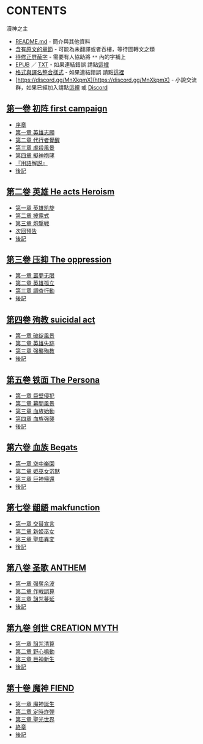# CONTENTS

瀆神之主


- [README.md](README.md) - 簡介與其他資料
- [含有原文的章節](ja.md) - 可能為未翻譯或者吞樓，等待圖轉文之類
- [待修正屏蔽字](%E5%BE%85%E4%BF%AE%E6%AD%A3%E5%B1%8F%E8%94%BD%E5%AD%97.md) - 需要有人協助將 `**` 內的字補上
- [EPUB](https://gitlab.com/demonovel/epub-txt/blob/master/wenku8_out/%E7%80%86%E7%A5%9E%E4%B9%8B%E4%B8%BB.epub) ／ [TXT](https://gitlab.com/demonovel/epub-txt/blob/master/wenku8_out/out/%E7%80%86%E7%A5%9E%E4%B9%8B%E4%B8%BB.out.txt) - 如果連結錯誤 請點[這裡](https://gitlab.com/demonovel/epub-txt/tree/master)
- [格式與譯名整合樣式](https://github.com/bluelovers/node-novel/blob/master/lib/locales/%E7%80%86%E7%A5%9E%E4%B9%8B%E4%B8%BB.ts) - 如果連結錯誤 請點[這裡](https://github.com/bluelovers/node-novel/tree/master/lib/locales)
- [https://discord.gg/MnXkpmX](https://discord.gg/MnXkpmX) - 小說交流群，如果已經加入請點[這裡](https://discordapp.com/channels/467794087769014273/467794088285175809) 或 [Discord](https://discordapp.com/channels/@me)


## [第一卷 初阵 first campaign](00000_%E7%AC%AC%E4%B8%80%E5%8D%B7%20%E5%88%9D%E9%98%B5%20first%20campaign)

- [序章](00000_%E7%AC%AC%E4%B8%80%E5%8D%B7%20%E5%88%9D%E9%98%B5%20first%20campaign/00010_%E5%BA%8F%E7%AB%A0.txt)
- [第一章 英雄志願](00000_%E7%AC%AC%E4%B8%80%E5%8D%B7%20%E5%88%9D%E9%98%B5%20first%20campaign/00020_%E7%AC%AC%E4%B8%80%E7%AB%A0%20%E8%8B%B1%E9%9B%84%E5%BF%97%E9%A1%98.txt)
- [第二章 代行者覺醒](00000_%E7%AC%AC%E4%B8%80%E5%8D%B7%20%E5%88%9D%E9%98%B5%20first%20campaign/00030_%E7%AC%AC%E4%BA%8C%E7%AB%A0%20%E4%BB%A3%E8%A1%8C%E8%80%85%E8%A6%BA%E9%86%92.txt)
- [第三章 虐殺風景](00000_%E7%AC%AC%E4%B8%80%E5%8D%B7%20%E5%88%9D%E9%98%B5%20first%20campaign/00040_%E7%AC%AC%E4%B8%89%E7%AB%A0%20%E8%99%90%E6%AE%BA%E9%A2%A8%E6%99%AF.txt)
- [第四章 擬神咆哮](00000_%E7%AC%AC%E4%B8%80%E5%8D%B7%20%E5%88%9D%E9%98%B5%20first%20campaign/00050_%E7%AC%AC%E5%9B%9B%E7%AB%A0%20%E6%93%AC%E7%A5%9E%E5%92%86%E5%93%AE.txt)
- [『用語解説』](00000_%E7%AC%AC%E4%B8%80%E5%8D%B7%20%E5%88%9D%E9%98%B5%20first%20campaign/00060_%E3%80%8E%E7%94%A8%E8%AA%9E%E8%A7%A3%E8%AA%AC%E3%80%8F.txt)
- [後記](00000_%E7%AC%AC%E4%B8%80%E5%8D%B7%20%E5%88%9D%E9%98%B5%20first%20campaign/00070_%E5%BE%8C%E8%A8%98.txt)


## [第二卷 英雄 He acts Heroism](00010_%E7%AC%AC%E4%BA%8C%E5%8D%B7%20%E8%8B%B1%E9%9B%84%20He%20acts%20Heroism)

- [第一章 英雄凯旋](00010_%E7%AC%AC%E4%BA%8C%E5%8D%B7%20%E8%8B%B1%E9%9B%84%20He%20acts%20Heroism/00010_%E7%AC%AC%E4%B8%80%E7%AB%A0%20%E8%8B%B1%E9%9B%84%E5%87%AF%E6%97%8B.txt)
- [第二章 披露式](00010_%E7%AC%AC%E4%BA%8C%E5%8D%B7%20%E8%8B%B1%E9%9B%84%20He%20acts%20Heroism/00020_%E7%AC%AC%E4%BA%8C%E7%AB%A0%20%E6%8A%AB%E9%9C%B2%E5%BC%8F.txt)
- [第三章 炮撃戦](00010_%E7%AC%AC%E4%BA%8C%E5%8D%B7%20%E8%8B%B1%E9%9B%84%20He%20acts%20Heroism/00030_%E7%AC%AC%E4%B8%89%E7%AB%A0%20%E7%82%AE%E6%92%83%E6%88%A6.txt)
- [次回預告](00010_%E7%AC%AC%E4%BA%8C%E5%8D%B7%20%E8%8B%B1%E9%9B%84%20He%20acts%20Heroism/00040_%E6%AC%A1%E5%9B%9E%E9%A0%90%E5%91%8A.txt)
- [後記](00010_%E7%AC%AC%E4%BA%8C%E5%8D%B7%20%E8%8B%B1%E9%9B%84%20He%20acts%20Heroism/00050_%E5%BE%8C%E8%A8%98.txt)


## [第三卷 压抑 The oppression](00020_%E7%AC%AC%E4%B8%89%E5%8D%B7%20%E5%8E%8B%E6%8A%91%20The%20oppression)

- [第一章 噩夢无限](00020_%E7%AC%AC%E4%B8%89%E5%8D%B7%20%E5%8E%8B%E6%8A%91%20The%20oppression/00010_%E7%AC%AC%E4%B8%80%E7%AB%A0%20%E5%99%A9%E5%A4%A2%E6%97%A0%E9%99%90.txt)
- [第二章 英雄孤立](00020_%E7%AC%AC%E4%B8%89%E5%8D%B7%20%E5%8E%8B%E6%8A%91%20The%20oppression/00020_%E7%AC%AC%E4%BA%8C%E7%AB%A0%20%E8%8B%B1%E9%9B%84%E5%AD%A4%E7%AB%8B.txt)
- [第三章 調査行動](00020_%E7%AC%AC%E4%B8%89%E5%8D%B7%20%E5%8E%8B%E6%8A%91%20The%20oppression/00030_%E7%AC%AC%E4%B8%89%E7%AB%A0%20%E8%AA%BF%E6%9F%BB%E8%A1%8C%E5%8B%95.txt)
- [後記](00020_%E7%AC%AC%E4%B8%89%E5%8D%B7%20%E5%8E%8B%E6%8A%91%20The%20oppression/00040_%E5%BE%8C%E8%A8%98.txt)


## [第四卷 殉教 suicidal act](00030_%E7%AC%AC%E5%9B%9B%E5%8D%B7%20%E6%AE%89%E6%95%99%20suicidal%20act)

- [第一章 破绽風景](00030_%E7%AC%AC%E5%9B%9B%E5%8D%B7%20%E6%AE%89%E6%95%99%20suicidal%20act/00010_%E7%AC%AC%E4%B8%80%E7%AB%A0%20%E7%A0%B4%E7%BB%BD%E9%A2%A8%E6%99%AF.txt)
- [第二章 英雄失踪](00030_%E7%AC%AC%E5%9B%9B%E5%8D%B7%20%E6%AE%89%E6%95%99%20suicidal%20act/00020_%E7%AC%AC%E4%BA%8C%E7%AB%A0%20%E8%8B%B1%E9%9B%84%E5%A4%B1%E8%B8%AA.txt)
- [第三章 强襲殉教](00030_%E7%AC%AC%E5%9B%9B%E5%8D%B7%20%E6%AE%89%E6%95%99%20suicidal%20act/00030_%E7%AC%AC%E4%B8%89%E7%AB%A0%20%E5%BC%BA%E8%A5%B2%E6%AE%89%E6%95%99.txt)
- [後記](00030_%E7%AC%AC%E5%9B%9B%E5%8D%B7%20%E6%AE%89%E6%95%99%20suicidal%20act/00040_%E5%BE%8C%E8%A8%98.txt)


## [第五卷 铁面 The Persona](00040_%E7%AC%AC%E4%BA%94%E5%8D%B7%20%E9%93%81%E9%9D%A2%20The%20Persona)

- [第一章 巨壁侵犯](00040_%E7%AC%AC%E4%BA%94%E5%8D%B7%20%E9%93%81%E9%9D%A2%20The%20Persona/00010_%E7%AC%AC%E4%B8%80%E7%AB%A0%20%E5%B7%A8%E5%A3%81%E4%BE%B5%E7%8A%AF.txt)
- [第二章 幕間風景](00040_%E7%AC%AC%E4%BA%94%E5%8D%B7%20%E9%93%81%E9%9D%A2%20The%20Persona/00020_%E7%AC%AC%E4%BA%8C%E7%AB%A0%20%E5%B9%95%E9%96%93%E9%A2%A8%E6%99%AF.txt)
- [第三章 血族始動](00040_%E7%AC%AC%E4%BA%94%E5%8D%B7%20%E9%93%81%E9%9D%A2%20The%20Persona/00030_%E7%AC%AC%E4%B8%89%E7%AB%A0%20%E8%A1%80%E6%97%8F%E5%A7%8B%E5%8B%95.txt)
- [第四章 血族强襲](00040_%E7%AC%AC%E4%BA%94%E5%8D%B7%20%E9%93%81%E9%9D%A2%20The%20Persona/00040_%E7%AC%AC%E5%9B%9B%E7%AB%A0%20%E8%A1%80%E6%97%8F%E5%BC%BA%E8%A5%B2.txt)
- [後記](00040_%E7%AC%AC%E4%BA%94%E5%8D%B7%20%E9%93%81%E9%9D%A2%20The%20Persona/00050_%E5%BE%8C%E8%A8%98.txt)


## [第六卷 血族 Begats](00050_%E7%AC%AC%E5%85%AD%E5%8D%B7%20%E8%A1%80%E6%97%8F%20Begats)

- [第一章 空中楽園](00050_%E7%AC%AC%E5%85%AD%E5%8D%B7%20%E8%A1%80%E6%97%8F%20Begats/00010_%E7%AC%AC%E4%B8%80%E7%AB%A0%20%E7%A9%BA%E4%B8%AD%E6%A5%BD%E5%9C%92.txt)
- [第二章 姫巫女沉黙](00050_%E7%AC%AC%E5%85%AD%E5%8D%B7%20%E8%A1%80%E6%97%8F%20Begats/00020_%E7%AC%AC%E4%BA%8C%E7%AB%A0%20%E5%A7%AB%E5%B7%AB%E5%A5%B3%E6%B2%89%E9%BB%99.txt)
- [第三章 巨神帰還](00050_%E7%AC%AC%E5%85%AD%E5%8D%B7%20%E8%A1%80%E6%97%8F%20Begats/00030_%E7%AC%AC%E4%B8%89%E7%AB%A0%20%E5%B7%A8%E7%A5%9E%E5%B8%B0%E9%82%84.txt)
- [後記](00050_%E7%AC%AC%E5%85%AD%E5%8D%B7%20%E8%A1%80%E6%97%8F%20Begats/00040_%E5%BE%8C%E8%A8%98.txt)


## [第七卷 龃龉 makfunction](00060_%E7%AC%AC%E4%B8%83%E5%8D%B7%20%E9%BE%83%E9%BE%89%20makfunction)

- [第一章 交替宣言](00060_%E7%AC%AC%E4%B8%83%E5%8D%B7%20%E9%BE%83%E9%BE%89%20makfunction/00010_%E7%AC%AC%E4%B8%80%E7%AB%A0%20%E4%BA%A4%E6%9B%BF%E5%AE%A3%E8%A8%80.txt)
- [第二章 新姫巫女](00060_%E7%AC%AC%E4%B8%83%E5%8D%B7%20%E9%BE%83%E9%BE%89%20makfunction/00020_%E7%AC%AC%E4%BA%8C%E7%AB%A0%20%E6%96%B0%E5%A7%AB%E5%B7%AB%E5%A5%B3.txt)
- [第三章 聖庙異変](00060_%E7%AC%AC%E4%B8%83%E5%8D%B7%20%E9%BE%83%E9%BE%89%20makfunction/00030_%E7%AC%AC%E4%B8%89%E7%AB%A0%20%E8%81%96%E5%BA%99%E7%95%B0%E5%A4%89.txt)
- [後記](00060_%E7%AC%AC%E4%B8%83%E5%8D%B7%20%E9%BE%83%E9%BE%89%20makfunction/00040_%E5%BE%8C%E8%A8%98.txt)


## [第八卷 圣歌 ANTHEM](00070_%E7%AC%AC%E5%85%AB%E5%8D%B7%20%E5%9C%A3%E6%AD%8C%20ANTHEM)

- [第一章 强奪余波](00070_%E7%AC%AC%E5%85%AB%E5%8D%B7%20%E5%9C%A3%E6%AD%8C%20ANTHEM/00010_%E7%AC%AC%E4%B8%80%E7%AB%A0%20%E5%BC%BA%E5%A5%AA%E4%BD%99%E6%B3%A2.txt)
- [第二章 作戦誤算](00070_%E7%AC%AC%E5%85%AB%E5%8D%B7%20%E5%9C%A3%E6%AD%8C%20ANTHEM/00020_%E7%AC%AC%E4%BA%8C%E7%AB%A0%20%E4%BD%9C%E6%88%A6%E8%AA%A4%E7%AE%97.txt)
- [第三章 詛咒蔓延](00070_%E7%AC%AC%E5%85%AB%E5%8D%B7%20%E5%9C%A3%E6%AD%8C%20ANTHEM/00030_%E7%AC%AC%E4%B8%89%E7%AB%A0%20%E8%A9%9B%E5%92%92%E8%94%93%E5%BB%B6.txt)
- [後記](00070_%E7%AC%AC%E5%85%AB%E5%8D%B7%20%E5%9C%A3%E6%AD%8C%20ANTHEM/00040_%E5%BE%8C%E8%A8%98.txt)


## [第九卷 创世 CREATION MYTH](00080_%E7%AC%AC%E4%B9%9D%E5%8D%B7%20%E5%88%9B%E4%B8%96%20CREATION%20MYTH)

- [第一章 詛咒清算](00080_%E7%AC%AC%E4%B9%9D%E5%8D%B7%20%E5%88%9B%E4%B8%96%20CREATION%20MYTH/00010_%E7%AC%AC%E4%B8%80%E7%AB%A0%20%E8%A9%9B%E5%92%92%E6%B8%85%E7%AE%97.txt)
- [第二章 野心鳴動](00080_%E7%AC%AC%E4%B9%9D%E5%8D%B7%20%E5%88%9B%E4%B8%96%20CREATION%20MYTH/00020_%E7%AC%AC%E4%BA%8C%E7%AB%A0%20%E9%87%8E%E5%BF%83%E9%B3%B4%E5%8B%95.txt)
- [第三章 巨神新生](00080_%E7%AC%AC%E4%B9%9D%E5%8D%B7%20%E5%88%9B%E4%B8%96%20CREATION%20MYTH/00030_%E7%AC%AC%E4%B8%89%E7%AB%A0%20%E5%B7%A8%E7%A5%9E%E6%96%B0%E7%94%9F.txt)
- [後記](00080_%E7%AC%AC%E4%B9%9D%E5%8D%B7%20%E5%88%9B%E4%B8%96%20CREATION%20MYTH/00040_%E5%BE%8C%E8%A8%98.txt)


## [第十卷 魔神 FIEND](00090_%E7%AC%AC%E5%8D%81%E5%8D%B7%20%E9%AD%94%E7%A5%9E%20FIEND)

- [第一章 魔神誕生](00090_%E7%AC%AC%E5%8D%81%E5%8D%B7%20%E9%AD%94%E7%A5%9E%20FIEND/00010_%E7%AC%AC%E4%B8%80%E7%AB%A0%20%E9%AD%94%E7%A5%9E%E8%AA%95%E7%94%9F.txt)
- [第二章 定時炸弾](00090_%E7%AC%AC%E5%8D%81%E5%8D%B7%20%E9%AD%94%E7%A5%9E%20FIEND/00020_%E7%AC%AC%E4%BA%8C%E7%AB%A0%20%E5%AE%9A%E6%99%82%E7%82%B8%E5%BC%BE.txt)
- [第三章 聖光世界](00090_%E7%AC%AC%E5%8D%81%E5%8D%B7%20%E9%AD%94%E7%A5%9E%20FIEND/00030_%E7%AC%AC%E4%B8%89%E7%AB%A0%20%E8%81%96%E5%85%89%E4%B8%96%E7%95%8C.txt)
- [終章](00090_%E7%AC%AC%E5%8D%81%E5%8D%B7%20%E9%AD%94%E7%A5%9E%20FIEND/00040_%E7%B5%82%E7%AB%A0.txt)
- [後記](00090_%E7%AC%AC%E5%8D%81%E5%8D%B7%20%E9%AD%94%E7%A5%9E%20FIEND/00050_%E5%BE%8C%E8%A8%98.txt)

